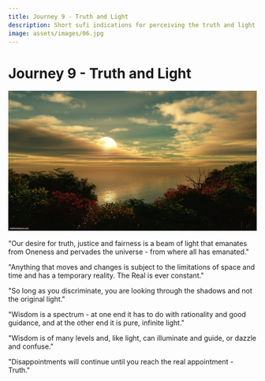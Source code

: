 ```yaml
---
title: Journey 9 - Truth and Light
description: Short sufi indications for perceiving the truth and light at every instant of this life
image: assets/images/06.jpg
---
```


# Journey 9 - Truth and Light

![](../../assets/images/06.jpg)

"Our desire for truth, justice and fairness is a beam of light that emanates from Oneness and pervades the universe - from where all has emanated."  

"Anything that moves and changes is subject to the limitations of space and time and has a temporary reality. The Real is ever constant."  

"So long as you discriminate, you are looking through the shadows and not the original light."  

"Wisdom is a spectrum - at one end it has to do with rationality and good guidance, and at the other end it is pure, infinite light."  

"Wisdom is of many levels and, like light, can illuminate and guide, or dazzle and confuse."   

"Disappointments will continue until you reach the real appointment - Truth."  